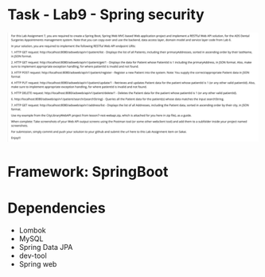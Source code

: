 
# Task - Lab9 - Spring security
![img.png](img.png)

# Framework: SpringBoot

# Dependencies
- Lombok
- MySQL
- Spring Data JPA
- dev-tool
- Spring web